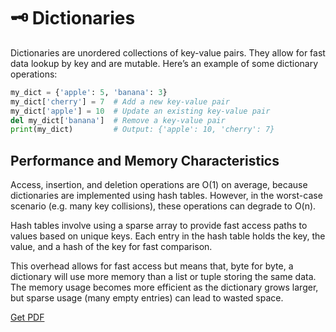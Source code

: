 # 🗝️ Dictionaries

Dictionaries are unordered collections of key-value pairs. They allow for fast data lookup by key and are mutable. Here’s an example of some dictionary operations:

```python
my_dict = {'apple': 5, 'banana': 3}
my_dict['cherry'] = 7  # Add a new key-value pair
my_dict['apple'] = 10  # Update an existing key-value pair
del my_dict['banana']  # Remove a key-value pair
print(my_dict)         # Output: {'apple': 10, 'cherry': 7}
```

## Performance and Memory Characteristics

Access, insertion, and deletion operations are O(1) on average, because dictionaries are implemented using hash tables.
However, in the worst-case scenario (e.g. many key collisions), these operations can degrade to O(n).

Hash tables involve using a sparse array to provide fast access paths to values based on unique keys. Each entry in the hash table holds the key, the value, and a hash of the key for fast comparison.

This overhead allows for fast access but means that, byte for byte, a dictionary will use more memory than a list or tuple storing the same data. The memory usage becomes more efficient as the dictionary grows larger, but sparse usage (many empty entries) can lead to wasted space.



[Get PDF](https://makepythonfaster.gumroad.com/l/get)
